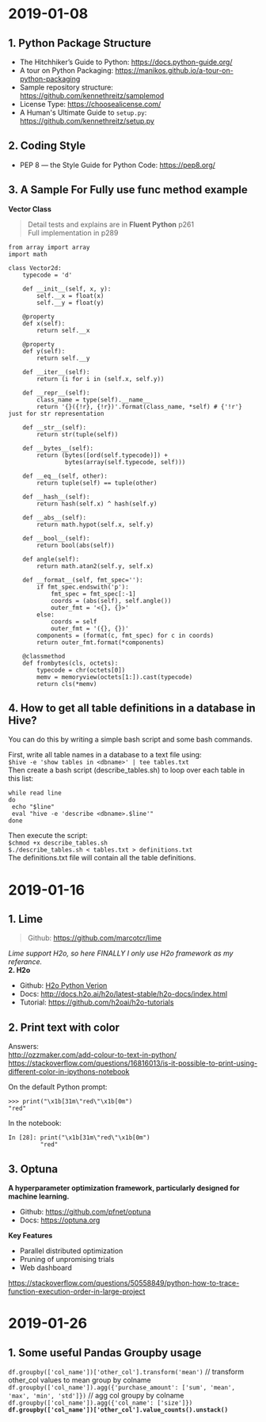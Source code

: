 # 2019-01-08  
## 1. Python Package Structure  
- The Hitchhiker’s Guide to Python: https://docs.python-guide.org/  
- A tour on Python Packaging: https://manikos.github.io/a-tour-on-python-packaging  
- Sample repository structure:      https://github.com/kennethreitz/samplemod  
- License Type: https://choosealicense.com/  
- A Human's Ultimate Guide to `setup.py`:  https://github.com/kennethreitz/setup.py  

## 2. Coding Style  
- PEP 8 — the Style Guide for Python Code:  https://pep8.org/  

## 3. A Sample For Fully use __func__ method example  
**Vector Class** 
> Detail tests and explains are in **Fluent Python** p261  
> Full implementation in p289  
```
from array import array
import math

class Vector2d:
    typecode = 'd'

    def __init__(self, x, y):
        self.__x = float(x)
        self.__y = float(y)
    
    @property
    def x(self):
        return self.__x
    
    @property
    def y(self):
        return self.__y
    
    def __iter__(self):
        return (i for i in (self.x, self.y))
    
    def __repr__(self):
        class_name = type(self).__name__
        return '{}({!r}, {!r})'.format(class_name, *self) # {'!r'} just for str representation
    
    def __str__(self):
        return str(tuple(self))
    
    def __bytes__(self):
        return (bytes([ord(self.typecode)]) + 
                bytes(array(self.typecode, self)))
    
    def __eq__(self, other):
        return tuple(self) == tuple(other)
    
    def __hash__(self):
        return hash(self.x) ^ hash(self.y)

    def __abs__(self):
        return math.hypot(self.x, self.y)
    
    def __bool__(self):
        return bool(abs(self))
    
    def angle(self):
        return math.atan2(self.y, self.x)
    
    def __format__(self, fmt_spec=''):
        if fmt_spec.endswith('p'):
            fmt_spec = fmt_spec[:-1]
            coords = (abs(self), self.angle())
            outer_fmt = '<{}, {}>'
        else:
            coords = self
            outer_fmt = '({}, {})'
        components = (format(c, fmt_spec) for c in coords)
        return outer_fmt.format(*components)
    
    @classmethod
    def frombytes(cls, octets):
        typecode = chr(octets[0])
        memv = memoryview(octets[1:]).cast(typecode)
        return cls(*memv)
```

## 4. How to get all table definitions in a database in Hive?
You can do this by writing a simple bash script and some bash commands.  

First, write all table names in a database to a text file using:  
`$hive -e 'show tables in <dbname>' | tee tables.txt`  
Then create a bash script (describe_tables.sh) to loop over each table in this list:  
```
while read line
do
 echo "$line"
 eval "hive -e 'describe <dbname>.$line'"
done
```
Then execute the script:  
`$chmod +x describe_tables.sh`  
`$./describe_tables.sh < tables.txt > definitions.txt`  
The definitions.txt file will contain all the table definitions.  

# 2019-01-16  
## 1. Lime  
> Github: https://github.com/marcotcr/lime  

_Lime support H2o, so here FINALLY I only use H2o framework as my referance._  
**2. H2o**
- Github: [H2o Python Verion](https://github.com/h2oai/h2o-3/tree/master/h2o-py)  
- Docs: http://docs.h2o.ai/h2o/latest-stable/h2o-docs/index.html  
- Tutorial: https://github.com/h2oai/h2o-tutorials  

## 2. Print text with color  
Answers:  
http://ozzmaker.com/add-colour-to-text-in-python/  
https://stackoverflow.com/questions/16816013/is-it-possible-to-print-using-different-color-in-ipythons-notebook  

On the default Python prompt:
```
>>> print("\x1b[31m\"red\"\x1b[0m")
"red"
```
In the notebook:
```
In [28]: print("\x1b[31m\"red\"\x1b[0m")
         "red"
```

## 3. Optuna
**A hyperparameter optimization framework, particularly designed for machine learning.**  
- Github: https://github.com/pfnet/optuna  
- Docs: https://optuna.org  

**Key Features**
- Parallel distributed optimization
- Pruning of unpromising trials
- Web dashboard

https://stackoverflow.com/questions/50558849/python-how-to-trace-function-execution-order-in-large-project

# 2019-01-26
## 1. Some useful Pandas Groupby usage
`df.groupby(['col_name'])['other_col'].transform('mean')`  // transform other_col values to mean group by colname  
`df.groupby(['col_name']).agg({'purchase_amount': ['sum', 'mean', 'max', 'min', 'std']})` // agg col groupy by colname  
`df.groupby(['col_name']).agg({'col_name': ['size']})`  
**`df.groupby(['col_name'])['other_col'].value_counts().unstack()`**  


